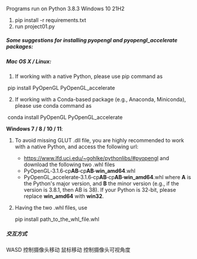 Programs run on Python 3.8.3  Windows 10 21H2

1. pip install -r requirements.txt
1. run project01.py



##### Some suggestions for installing pyopengl and  pyopengl_accelerate packages:

##### Mac OS X / Linux:

1. If working with a native Python, please use pip command as

​        pip install PyOpenGL PyOpenGL_accelerate

2. If working with a Conda-based package (e.g., Anaconda, Miniconda), please use conda command as

​       conda install PyOpenGL PyOpenGL_accelerate



**Windows 7 / 8 / 10 / 11**:

1. To avoid missing GLUT .dll file, you are highly recommended to work with a native Python, and access the following url:

   - https://www.lfd.uci.edu/~gohlke/pythonlibs/#pyopengl
     and download the following two .whl files
   - PyOpenGL‑3.1.6‑cp**AB**‑cp**AB**‑**win_amd64**.whl
   - PyOpenGL_accelerate‑3.1.6‑cp**AB**‑cp**AB**‑**win_amd64**.whl
     where **A** is the Python's major version, and **B** the minor version (e.g., if the version is 3.8.1, then AB is 38). If your Python is 32-bit, please replace **win_amd64** with **win32**.

2. Having the two .whl files, use

   pip install path_to_the_whl_file.whl





##### 交互方式

WASD        控制摄像头移动
鼠标移动     控制摄像头可视角度